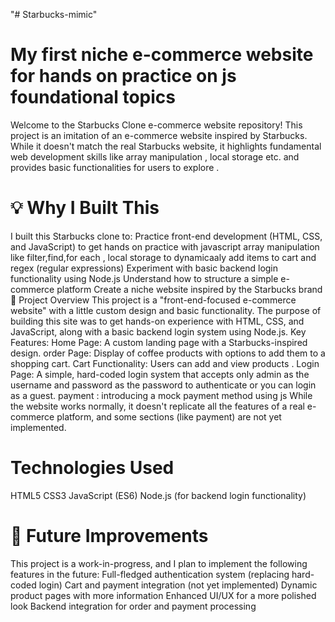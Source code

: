 "# Starbucks-mimic"
# My first niche e-commerce website for hands on practice on js foundational topics
Welcome to the Starbucks Clone e-commerce website repository! This project is an imitation of an e-commerce website inspired by Starbucks. While it doesn't match the real Starbucks website, it highlights fundamental web development skills like array manipulation , local storage etc. and provides basic functionalities for users to explore .
# 💡 Why I Built This
 I built this Starbucks clone to:
Practice front-end development (HTML, CSS, and JavaScript)
to get hands on practice with javascript array manipulation like filter,find,for each , local storage to dynamicaaly add items to cart and regex (regular expressions)
Experiment with basic backend login functionality using Node.js
Understand how to structure a simple e-commerce platform
Create a niche website inspired by the Starbucks brand
🚀 Project Overview
This project is a "front-end-focused e-commerce website" with a little custom design and basic functionality. The purpose of building this site was to get hands-on experience with HTML, CSS, and JavaScript, along with a basic backend login system using Node.js.
Key Features:
Home Page: A custom landing page with a Starbucks-inspired design.
order Page: Display of coffee products with options to add them to a shopping cart.
Cart Functionality: Users can add and view products .
Login Page: A simple, hard-coded login system that accepts only admin as the username and password as the password to authenticate or you can login as a guest.
payment : introducing a mock payment method using js 
While the website works normally, it doesn't replicate all the features of a real e-commerce platform, and some sections (like payment) are not yet implemented.
 # Technologies Used
HTML5
CSS3
JavaScript (ES6)
Node.js (for backend login functionality)
# 📝 Future Improvements
This project is a work-in-progress, and I plan to implement the following features in the future:
Full-fledged authentication system (replacing hard-coded login)
Cart and payment integration (not yet implemented)
Dynamic product pages with more information
Enhanced UI/UX for a more polished look
Backend integration for order and payment processing

